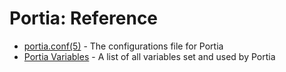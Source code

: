 # Portia: Reference

* [portia.conf(5)](portia.conf.pod) - The configurations file for Portia
* [Portia Variables](Variables.md) - A list of all variables set and used by Portia




